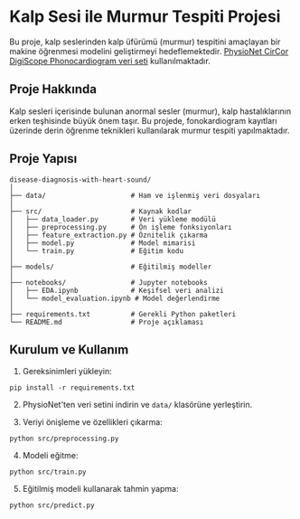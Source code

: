 # Kalp Sesi ile Murmur Tespiti Projesi

Bu proje, kalp seslerinden kalp üfürümü (murmur) tespitini amaçlayan bir makine öğrenmesi modelini geliştirmeyi hedeflemektedir. [PhysioNet CirCor DigiScope Phonocardiogram veri seti](https://physionet.org/content/circor-heart-sound/1.0.3/) kullanılmaktadır.

## Proje Hakkında

Kalp sesleri içerisinde bulunan anormal sesler (murmur), kalp hastalıklarının erken teşhisinde büyük önem taşır. Bu projede, fonokardiogram kayıtları üzerinde derin öğrenme teknikleri kullanılarak murmur tespiti yapılmaktadır.

## Proje Yapısı

```
disease-diagnosis-with-heart-sound/
│
├── data/                     # Ham ve işlenmiş veri dosyaları
│
├── src/                      # Kaynak kodlar
│   ├── data_loader.py        # Veri yükleme modülü
│   ├── preprocessing.py      # Ön işleme fonksiyonları
│   ├── feature_extraction.py # Öznitelik çıkarma
│   ├── model.py              # Model mimarisi
│   └── train.py              # Eğitim kodu
│
├── models/                   # Eğitilmiş modeller
│
├── notebooks/                # Jupyter notebooks
│   ├── EDA.ipynb             # Keşifsel veri analizi
│   └── model_evaluation.ipynb # Model değerlendirme
│
├── requirements.txt          # Gerekli Python paketleri
└── README.md                 # Proje açıklaması
```

## Kurulum ve Kullanım

1. Gereksinimleri yükleyin:
```
pip install -r requirements.txt
```

2. PhysioNet'ten veri setini indirin ve `data/` klasörüne yerleştirin.

3. Veriyi önişleme ve özellikleri çıkarma:
```
python src/preprocessing.py
```

4. Modeli eğitme:
```
python src/train.py
```

5. Eğitilmiş modeli kullanarak tahmin yapma:
```
python src/predict.py
``` 